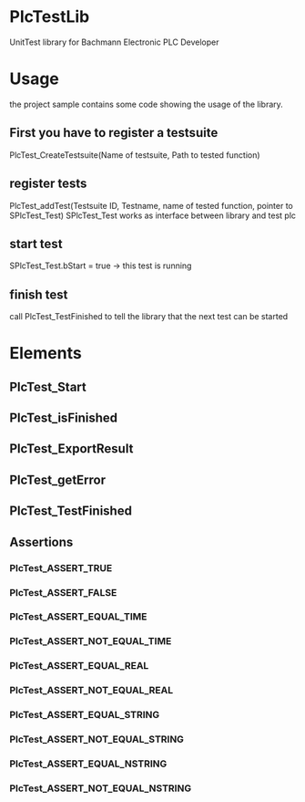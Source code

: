 # PlcTestLib
UnitTest library for Bachmann Electronic PLC Developer

# Usage

the project sample contains some code showing the
usage of the library.

## First you have to register a testsuite 

PlcTest_CreateTestsuite(Name of testsuite, Path to tested function)

## register tests 

PlcTest_addTest(Testsuite ID, Testname, name of tested function, pointer to SPlcTest_Test)
SPlcTest_Test works as interface between library and test plc

## start test

SPlcTest_Test.bStart = true -> this test is running

## finish test

call PlcTest_TestFinished to tell the library that the next test can be
started

# Elements

## PlcTest_Start

## PlcTest_isFinished

## PlcTest_ExportResult

## PlcTest_getError

## PlcTest_TestFinished

## Assertions

### PlcTest_ASSERT_TRUE

### PlcTest_ASSERT_FALSE

### PlcTest_ASSERT_EQUAL_TIME

### PlcTest_ASSERT_NOT_EQUAL_TIME

### PlcTest_ASSERT_EQUAL_REAL

### PlcTest_ASSERT_NOT_EQUAL_REAL

### PlcTest_ASSERT_EQUAL_STRING

### PlcTest_ASSERT_NOT_EQUAL_STRING

### PlcTest_ASSERT_EQUAL_NSTRING

### PlcTest_ASSERT_NOT_EQUAL_NSTRING




